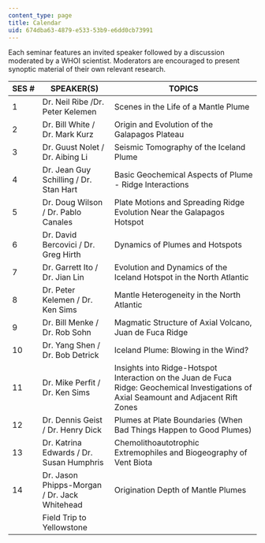 ```yaml
---
content_type: page
title: Calendar
uid: 674dba63-4879-e533-53b9-e6dd0cb73991
---
```


Each seminar features an invited speaker followed by a discussion moderated by a WHOI scientist. Moderators are encouraged to present synoptic material of their own relevant research.

| SES # | SPEAKER(S) | TOPICS |
| --- | --- | --- |
| 1 | Dr. Neil Ribe /Dr. Peter Kelemen | Scenes in the Life of a Mantle Plume |
| 2 | Dr. Bill White / Dr. Mark Kurz | Origin and Evolution of the Galapagos Plateau |
| 3 | Dr. Guust Nolet / Dr. Aibing Li | Seismic Tomography of the Iceland Plume |
| 4 | Dr. Jean Guy Schilling / Dr. Stan Hart | Basic Geochemical Aspects of Plume - Ridge Interactions |
| 5 | Dr. Doug Wilson / Dr. Pablo Canales | Plate Motions and Spreading Ridge Evolution Near the Galapagos Hotspot |
| 6 | Dr. David Bercovici / Dr. Greg Hirth | Dynamics of Plumes and Hotspots |
| 7 | Dr. Garrett Ito / Dr. Jian Lin | Evolution and Dynamics of the Iceland Hotspot in the North Atlantic |
| 8 | Dr. Peter Kelemen / Dr. Ken Sims | Mantle Heterogeneity in the North Atlantic |
| 9 | Dr. Bill Menke / Dr. Rob Sohn | Magmatic Structure of Axial Volcano, Juan de Fuca Ridge |
| 10 | Dr. Yang Shen / Dr. Bob Detrick | Iceland Plume: Blowing in the Wind? |
| 11 | Dr. Mike Perfit / Dr. Ken Sims | Insights into Ridge-Hotspot Interaction on the Juan de Fuca Ridge: Geochemical Investigations of Axial Seamount and Adjacent Rift Zones |
| 12 | Dr. Dennis Geist / Dr. Henry Dick | Plumes at Plate Boundaries (When Bad Things Happen to Good Plumes) |
| 13 | Dr. Katrina Edwards / Dr. Susan Humphris | Chemolithoautotrophic Extremophiles and Biogeography of Vent Biota |
| 14 | Dr. Jason Phipps-Morgan / Dr. Jack Whitehead | Origination Depth of Mantle Plumes |
| &nbsp; | Field Trip to Yellowstone